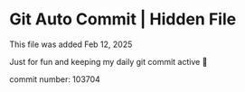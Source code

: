 # Git Auto Commit | Hidden File

This file was added Feb 12, 2025

Just for fun and keeping my daily git commit active 🤪

commit number: 103704
